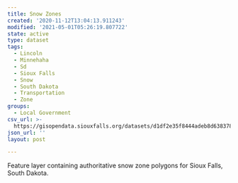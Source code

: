 ```yaml
---
title: Snow Zones
created: '2020-11-12T13:04:13.911243'
modified: '2021-05-01T05:26:19.807722'
state: active
type: dataset
tags:
  - Lincoln
  - Minnehaha
  - Sd
  - Sioux Falls
  - Snow
  - South Dakota
  - Transportation
  - Zone
groups:
  - Local Government
csv_url: >-
  https://gisopendata.siouxfalls.org/datasets/d1df2e35f8444adeb8d638378cb46ee3_20.csv?outSR=%7B%22latestWkid%22%3A32164%2C%22wkid%22%3A32164%7D
json_url: ''
layout: post

---
```

<div>Feature layer containing authoritative snow zone polygons for Sioux Falls, South Dakota.</div><div><br /></div>
